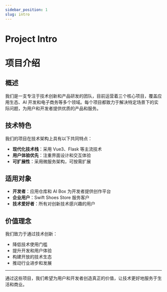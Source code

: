 ```yaml
---
sidebar_position: 1
slug: intro
---
```


# Project Intro

# 项目介绍

## 概述

我们是一支专注于技术创新和产品研发的团队，目前运营着三个核心项目，覆盖应用生态、AI 开发和电子商务等多个领域。每个项目都致力于解决特定场景下的实际问题，为用户和开发者提供优质的产品和服务。

## 技术特色

我们的项目在技术架构上具有以下共同特点：

- **现代化技术栈**：采用 Vue3、Flask 等主流技术
- **用户体验优先**：注重界面设计和交互体验
- **可扩展性**：采用微服务架构，可按需扩展

## 适用对象

- **开发者**：应用仓库和 AI Box 为开发者提供创作平台
- **企业用户**：Swift Shoes Store 服务客户
- **技术爱好者**：所有对创新技术感兴趣的用户

## 价值理念

我们致力于通过技术创新：

- 降低技术使用门槛
- 提升开发和用户体验
- 构建开放的技术生态
- 推动行业进步和发展

---

通过这些项目，我们希望为用户和开发者创造真正的价值，让技术更好地服务于生活和商业。
